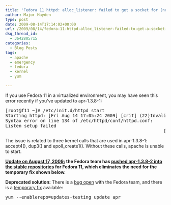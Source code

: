 ```yaml
---
title: 'Fedora 11 httpd: alloc_listener: failed to get a socket for (null)'
author: Major Hayden
type: post
date: 2009-08-14T17:14:02+00:00
url: /2009/08/14/fedora-11-httpd-alloc_listener-failed-to-get-a-socket-for-null/
dsq_thread_id:
  - 3642805715
categories:
  - Blog Posts
tags:
  - apache
  - emergency
  - fedora
  - kernel
  - yum

---
```

If you use Fedora 11 in a virtualized environment, you may have seen this error recently if you've updated to apr-1.3.8-1:

<pre lang="html">[root@f11 ~]# /etc/init.d/httpd start
Starting httpd: [Fri Aug 14 17:05:24 2009] [crit] (22)Invalid argument: alloc_listener: failed to get a socket for (null)
Syntax error on line 134 of /etc/httpd/conf/httpd.conf:
Listen setup failed
                                                           [FAILED]</pre>

The issue is related to three kernel calls that are used in apr-1.3.8-1: accept4(), dup3() and epoll_create1(). Without these calls, apache is unable to start.

**<u>Update on August 17, 2009:</u> the Fedora team has [pushed apr-1.3.8-2 into the stable repositories][1] for Fedora 11, which eliminates the need for the temporary fix shown below.**

**Deprecated solution:** There is a [bug open][2] with the Fedora team, and there is a [temporary fix][3] available:

<pre lang="html">yum --enablerepo=updates-testing update apr</pre>

 [1]: https://bugzilla.redhat.com/show_bug.cgi?id=516331#c12
 [2]: https://bugzilla.redhat.com/show_bug.cgi?id=516331
 [3]: https://bugzilla.redhat.com/show_bug.cgi?id=516331#c10
